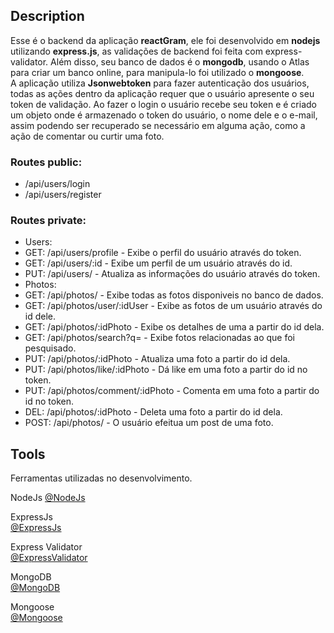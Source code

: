 ## Description

Esse é o backend da aplicação **reactGram**, ele foi desenvolvido em **nodejs** utilizando **express.js**, as validações de backend foi feita com express-validator. Além disso, seu banco de dados é o **mongodb**, usando o Atlas para criar um banco online, para manipula-lo foi utilizado o **mongoose**. <br/>
A aplicação utiliza **Jsonwebtoken** para fazer autenticação dos usuários, todas as ações dentro da aplicação requer que
o usuário apresente o seu token de validação. Ao fazer o login o usuário recebe seu token e é criado um objeto onde é armazenado o token do usuário, o nome dele e o e-mail, assim podendo ser recuperado se necessário em alguma ação, como a ação de comentar ou curtir uma foto.

### Routes public:

- /api/users/login
- /api/users/register

### Routes private:

- Users:
- GET: /api/users/profile - Exibe o perfil do usuário através do token.
- GET: /api/users/:id - Exibe um perfil de um usuário através do id.
- PUT: /api/users/ - Atualiza as informações do usuário através do token.
  <br/>
- Photos:
- GET: /api/photos/ - Exibe todas as fotos disponiveis no banco de dados.
- GET: /api/photos/user/:idUser - Exibe as fotos de um usuário através do id dele.
- GET: /api/photos/:idPhoto - Exibe os detalhes de uma a partir do id dela.
- GET: /api/photos/search?q= - Exibe fotos relacionadas ao que foi pesquisado.
- PUT: /api/photos/:idPhoto - Atualiza uma foto a partir do id dela.
- PUT: /api/photos/like/:idPhoto - Dá like em uma foto a partir do id no token.
- PUT: /api/photos/comment/:idPhoto - Comenta em uma foto a partir do id no token.
- DEL: /api/photos/:idPhoto - Deleta uma foto a partir do id dela.
- POST: /api/photos/ - O usuário efeitua um post de uma foto.

## Tools

Ferramentas utilizadas no desenvolvimento.

NodeJs
[@NodeJs](https://nodejs.org/pt-br/)

ExpressJs <br>
[@ExpressJs](https://expressjs.com/pt-br/)

Express Validator <br>
[@ExpressValidator](https://express-validator.github.io/docs)

MongoDB <br>
[@MongoDB](https://www.mongodb.com/)

Mongoose <br>
[@Mongoose](https://mongoosejs.com/)
